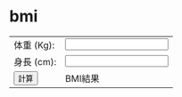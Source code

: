 # bmi
<!DOCTYPE html>
<html>
<head><title>BMI計算機</title><metacharset="utf-8" /></head>
<body>
<table>
<tr><td>体重 (Kg):</td><td><input type="text" id="weight_box"></td></tr>
<tr><td>身長 (cm):</td><td><input type= "text" id= "height_box"></td></tr>
<tr><td><button type="button" id="submit" onClick="bmi_calc()">計算</button></td>
<td><div id="bmi">BMI結果</div></td></tr>
</table>
<script type="text/javascript">
const round= (v) => { return (Math.round(v * 10)) / 10; }
const bmi_calc = () => {
const weight= document.getElementById("weight_box").value;
const height= (document.getElementById("height_box").value) / 100;
const bmi = weight / height**2;
let msg = "";
if (bmi < 18.5) {
msg ="低体重";
} else if (18.5 <= bmi && bmi < 25.0) {
msg ="普通体重";
} else if (25.0 <= bmi && bmi < 30.0) {
msg ="前肥満";
} else {
msg ="肥満";
}
document.getElementById ("bmi").innerHTML = "BMI:" + round(bmi) + " " +msg;
}
</script>
</body>
</html>
